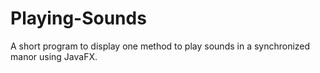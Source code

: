 # Playing-Sounds
A short program to display one method to play sounds in a synchronized manor using JavaFX.
